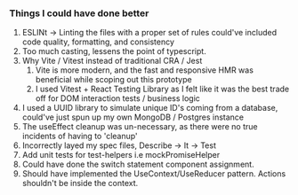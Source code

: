 ### Things I could have done better
1.  ESLINt -> Linting the files with a proper set of rules could've included code quality, formatting, and consistency
2.  Too much casting, lessens the point of typescript.
3.  Why Vite / Vitest instead of traditional CRA / Jest
    1.  Vite is more modern, and the fast and responsive HMR was beneficial while scoping out this prototype
    2.  I used Vitest + React Testing Library as I felt like it was the best trade off for DOM interaction tests / business logic
4.  I used a UUID library to simulate unique ID's coming from a database, could've just spun up my own MongoDB / Postgres instance
5.  The useEffect cleanup was un-necessary, as there were no true incidents of having to 'cleanup'
6.  Incorrectly layed my spec files, Describe -> It -> Test
7. Add unit tests for test-helpers i.e mockPromiseHelper
8. Could have done the switch statement component assignment.
9. Should have implemented the UseContext/UseReducer pattern. Actions shouldn't be inside the context.

